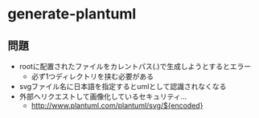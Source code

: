# generate-plantuml

## 問題

- rootに配置されたファイルをカレントパス(.)で生成しようとするとエラー
  - 必ず1つディレクトリを挟む必要がある
- svgファイル名に日本語を指定するとumlとして認識されなくなる
- 外部へリクエストして画像化しているセキュリティ...
  - http://www.plantuml.com/plantuml/svg/${encoded}
